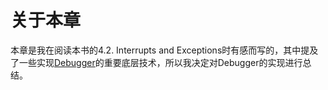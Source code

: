 # 关于本章

本章是我在阅读本书的4.2. Interrupts and Exceptions时有感而写的，其中提及了一些实现[Debugger](https://en.wikipedia.org/wiki/Debugger)的重要底层技术，所以我决定对Debugger的实现进行总结。